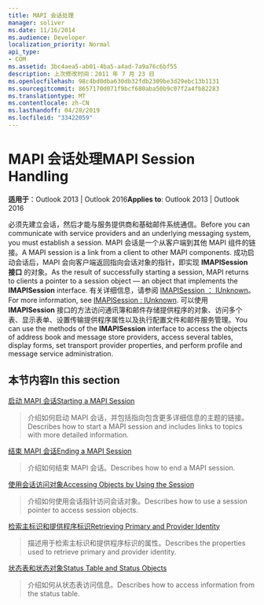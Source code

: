 ```yaml
---
title: MAPI 会话处理
manager: soliver
ms.date: 11/16/2014
ms.audience: Developer
localization_priority: Normal
api_type:
- COM
ms.assetid: 3bc4aea5-ab01-4ba5-a4ad-7a9a76c6bf55
description: 上次修改时间：2011 年 7 月 23 日
ms.openlocfilehash: 98c4bd0dba630db32fdb2309be3d29ebc13b1131
ms.sourcegitcommit: 8657170d071f9bcf680aba50b9c07f2a4fb82283
ms.translationtype: MT
ms.contentlocale: zh-CN
ms.lasthandoff: 04/28/2019
ms.locfileid: "33422059"
---
```

# <a name="mapi-session-handling"></a><span data-ttu-id="c0098-103">MAPI 会话处理</span><span class="sxs-lookup"><span data-stu-id="c0098-103">MAPI Session Handling</span></span>

  
  
<span data-ttu-id="c0098-104">**适用于**：Outlook 2013 | Outlook 2016</span><span class="sxs-lookup"><span data-stu-id="c0098-104">**Applies to**: Outlook 2013 | Outlook 2016</span></span> 
  
<span data-ttu-id="c0098-105">必须先建立会话，然后才能与服务提供商和基础邮件系统通信。</span><span class="sxs-lookup"><span data-stu-id="c0098-105">Before you can communicate with service providers and an underlying messaging system, you must establish a session.</span></span> <span data-ttu-id="c0098-106">MAPI 会话是一个从客户端到其他 MAPI 组件的链接。</span><span class="sxs-lookup"><span data-stu-id="c0098-106">A MAPI session is a link from a client to other MAPI components.</span></span> <span data-ttu-id="c0098-107">成功启动会话后，MAPI 会向客户端返回指向会话对象的指针，即实现 **IMAPISession 接口** 的对象。</span><span class="sxs-lookup"><span data-stu-id="c0098-107">As the result of successfully starting a session, MAPI returns to clients a pointer to a session object — an object that implements the **IMAPISession** interface.</span></span> <span data-ttu-id="c0098-108">有关详细信息，请参阅 [IMAPISession ： IUnknown](imapisessioniunknown.md)。</span><span class="sxs-lookup"><span data-stu-id="c0098-108">For more information, see [IMAPISession : IUnknown](imapisessioniunknown.md).</span></span> <span data-ttu-id="c0098-109">可以使用 **IMAPISession** 接口的方法访问通讯簿和邮件存储提供程序的对象、访问多个表、显示表单、设置传输提供程序属性以及执行配置文件和邮件服务管理。</span><span class="sxs-lookup"><span data-stu-id="c0098-109">You can use the methods of the **IMAPISession** interface to access the objects of address book and message store providers, access several tables, display forms, set transport provider properties, and perform profile and message service administration.</span></span> 
  
## <a name="in-this-section"></a><span data-ttu-id="c0098-110">本节内容</span><span class="sxs-lookup"><span data-stu-id="c0098-110">In this section</span></span>

[<span data-ttu-id="c0098-111">启动 MAPI 会话</span><span class="sxs-lookup"><span data-stu-id="c0098-111">Starting a MAPI Session</span></span>](starting-a-mapi-session.md)
  
> <span data-ttu-id="c0098-112">介绍如何启动 MAPI 会话，并包括指向包含更多详细信息的主题的链接。</span><span class="sxs-lookup"><span data-stu-id="c0098-112">Describes how to start a MAPI session and includes links to topics with more detailed information.</span></span>
    
[<span data-ttu-id="c0098-113">结束 MAPI 会话</span><span class="sxs-lookup"><span data-stu-id="c0098-113">Ending a MAPI Session</span></span>](ending-a-mapi-session.md)
  
> <span data-ttu-id="c0098-114">介绍如何结束 MAPI 会话。</span><span class="sxs-lookup"><span data-stu-id="c0098-114">Describes how to end a MAPI session.</span></span>
    
[<span data-ttu-id="c0098-115">使用会话访问对象</span><span class="sxs-lookup"><span data-stu-id="c0098-115">Accessing Objects by Using the Session</span></span>](accessing-objects-by-using-the-session.md)
  
> <span data-ttu-id="c0098-116">介绍如何使用会话指针访问会话对象。</span><span class="sxs-lookup"><span data-stu-id="c0098-116">Describes how to use a session pointer to access session objects.</span></span>
    
[<span data-ttu-id="c0098-117">检索主标识和提供程序标识</span><span class="sxs-lookup"><span data-stu-id="c0098-117">Retrieving Primary and Provider Identity</span></span>](retrieving-primary-and-provider-identity.md)
  
> <span data-ttu-id="c0098-118">描述用于检索主标识和提供程序标识的属性。</span><span class="sxs-lookup"><span data-stu-id="c0098-118">Describes the properties used to retrieve primary and provider identity.</span></span>
    
[<span data-ttu-id="c0098-119">状态表和状态对象</span><span class="sxs-lookup"><span data-stu-id="c0098-119">Status Table and Status Objects</span></span>](status-table-and-status-objects.md)
  
> <span data-ttu-id="c0098-120">介绍如何从状态表访问信息。</span><span class="sxs-lookup"><span data-stu-id="c0098-120">Describes how to access information from the status table.</span></span>
    

